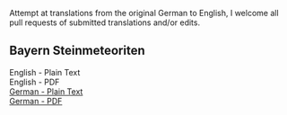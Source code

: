 Attempt at translations from the original German to English, I welcome all pull requests of submitted translations and/or edits.

## Bayern Steinmeteoriten

English - Plain Text  
English - PDF  
[German - Plain Text](full-text-german.md)   
[German - PDF](https://cdn.solaranamnesis.com/Gumbel/Bayern/gumbel_bayern_1878_german_PDFlaTex.pdf)  
